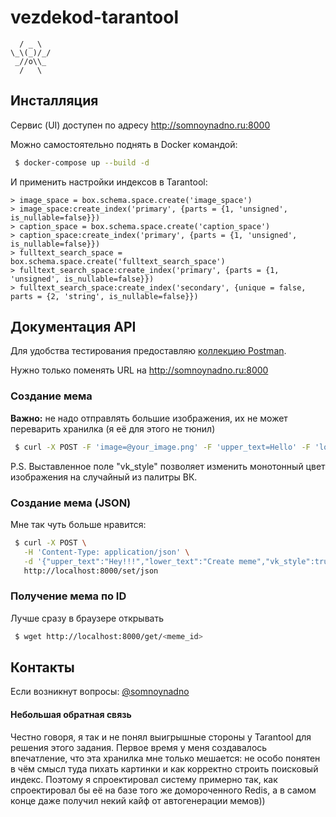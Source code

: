# vezdekod-tarantool

```
  / _ \
\_\(_)/_/
 _//o\\_
  /   \
```

## Инсталляция

Сервис (UI) доступен по адресу http://somnoynadno.ru:8000

Можно самостоятельно поднять в Docker командой:

```bash
 $ docker-compose up --build -d
 ```

И применить настройки индексов в Tarantool:
```commandline
> image_space = box.schema.space.create('image_space')
> image_space:create_index('primary', {parts = {1, 'unsigned', is_nullable=false}})
> caption_space = box.schema.space.create('caption_space')
> caption_space:create_index('primary', {parts = {1, 'unsigned', is_nullable=false}})
> fulltext_search_space = box.schema.space.create('fulltext_search_space')
> fulltext_search_space:create_index('primary', {parts = {1, 'unsigned', is_nullable=false}})
> fulltext_search_space:create_index('secondary', {unique = false, parts = {2, 'string', is_nullable=false}})
```

## Документация API

Для удобства тестирования предоставляю 
[коллекцию Postman](https://www.getpostman.com/collections/46a3f6baa0a7fbd9a2af).

Нужно только поменять URL на http://somnoynadno.ru:8000

### Создание мема

**Важно:** не надо отправлять большие изображения, их не может 
переварить хранилка (я её для этого не тюнил) 

```bash
 $ curl -X POST -F 'image=@your_image.png' -F 'upper_text=Hello' -F 'lower_text=Woooorld' -F 'vk_style=true' http://localhost:8000/set
```

P.S. Выставленное поле "vk_style" позволяет изменить монотонный цвет изображения
на случайный из палитры ВК.

### Создание мема (JSON)

Мне так чуть больше нравится:

```bash
 $ curl -X POST \
   -H 'Content-Type: application/json' \
   -d '{"upper_text":"Hey!!!","lower_text":"Create meme","vk_style":true,"image":"b64_image_string=="}' \
   http://localhost:8000/set/json
```

### Получение мема по ID

Лучше сразу в браузере открывать

```bash
 $ wget http://localhost:8000/get/<meme_id>
```

## Контакты

Если возникнут вопросы: [@somnoynadno](https://t.me/somnoynadno)

#### Небольшая обратная связь

Честно говоря, я так и не понял выигрышные стороны у Tarantool 
для решения этого задания. Первое время у меня создавалось впечатление,
что эта хранилка мне только мешается: не особо понятен в чём смысл туда
пихать картинки и как корректно строить поисковый индекс. Поэтому я 
спроектировал систему примерно так, как спроектировал бы её на базе
того же домороченного Redis, а в самом конце даже получил некий кайф от
автогенерации мемов))
